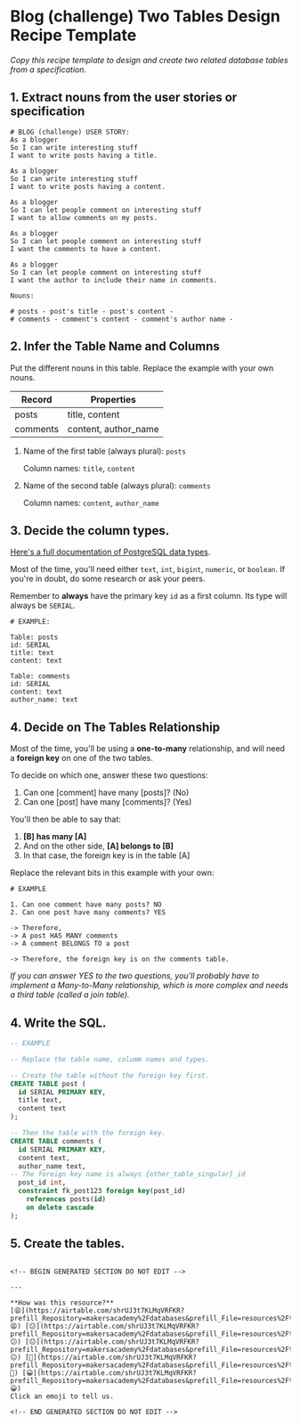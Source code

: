 # Blog (challenge) Two Tables Design Recipe Template

_Copy this recipe template to design and create two related database tables from a specification._

## 1. Extract nouns from the user stories or specification

```
# BLOG (challenge) USER STORY:
As a blogger
So I can write interesting stuff
I want to write posts having a title.

As a blogger
So I can write interesting stuff
I want to write posts having a content.

As a blogger
So I can let people comment on interesting stuff
I want to allow comments on my posts.

As a blogger
So I can let people comment on interesting stuff
I want the comments to have a content.

As a blogger
So I can let people comment on interesting stuff
I want the author to include their name in comments.
```

```
Nouns:

# posts - post's title - post's content - 
# comments - comment's content - comment's author name - 
```

## 2. Infer the Table Name and Columns

Put the different nouns in this table. Replace the example with your own nouns.

| Record                | Properties          |
| --------------------- | ------------------  |
| posts                 | title, content
| comments              | content, author_name

1. Name of the first table (always plural): `posts` 

    Column names: `title`, `content`

2. Name of the second table (always plural): `comments` 

    Column names: `content`, `author_name`

## 3. Decide the column types.

[Here's a full documentation of PostgreSQL data types](https://www.postgresql.org/docs/current/datatype.html).

Most of the time, you'll need either `text`, `int`, `bigint`, `numeric`, or `boolean`. If you're in doubt, do some research or ask your peers.

Remember to **always** have the primary key `id` as a first column. Its type will always be `SERIAL`.

```
# EXAMPLE:

Table: posts
id: SERIAL
title: text
content: text

Table: comments
id: SERIAL
content: text
author_name: text 
```

## 4. Decide on The Tables Relationship

Most of the time, you'll be using a **one-to-many** relationship, and will need a **foreign key** on one of the two tables.

To decide on which one, answer these two questions:

1. Can one [comment] have many [posts]? (No)
2. Can one [post] have many [comments]? (Yes)

You'll then be able to say that:

1. **[B] has many [A]**
2. And on the other side, **[A] belongs to [B]**
3. In that case, the foreign key is in the table [A]

Replace the relevant bits in this example with your own:

```
# EXAMPLE

1. Can one comment have many posts? NO
2. Can one post have many comments? YES

-> Therefore,
-> A post HAS MANY comments
-> A comment BELONGS TO a post

-> Therefore, the foreign key is on the comments table.
```

*If you can answer YES to the two questions, you'll probably have to implement a Many-to-Many relationship, which is more complex and needs a third table (called a join table).*

## 4. Write the SQL.

```sql
-- EXAMPLE

-- Replace the table name, columm names and types.

-- Create the table without the foreign key first.
CREATE TABLE post (
  id SERIAL PRIMARY KEY,
  title text,
  content text
);

-- Then the table with the foreign key.
CREATE TABLE comments (
  id SERIAL PRIMARY KEY,
  content text,
  author_name text,
-- The foreign key name is always {other_table_singular}_id
  post_id int,
  constraint fk_post123 foreign key(post_id)
    references posts(id)
    on delete cascade
);

```

## 5. Create the tables.

<!-- ```bash
psql -h 127.0.0.1 database_name < *****_table.sql -->
```

<!-- BEGIN GENERATED SECTION DO NOT EDIT -->

---

**How was this resource?**  
[😫](https://airtable.com/shrUJ3t7KLMqVRFKR?prefill_Repository=makersacademy%2Fdatabases&prefill_File=resources%2Ftwo_table_design_recipe_template.md&prefill_Sentiment=😫) [😕](https://airtable.com/shrUJ3t7KLMqVRFKR?prefill_Repository=makersacademy%2Fdatabases&prefill_File=resources%2Ftwo_table_design_recipe_template.md&prefill_Sentiment=😕) [😐](https://airtable.com/shrUJ3t7KLMqVRFKR?prefill_Repository=makersacademy%2Fdatabases&prefill_File=resources%2Ftwo_table_design_recipe_template.md&prefill_Sentiment=😐) [🙂](https://airtable.com/shrUJ3t7KLMqVRFKR?prefill_Repository=makersacademy%2Fdatabases&prefill_File=resources%2Ftwo_table_design_recipe_template.md&prefill_Sentiment=🙂) [😀](https://airtable.com/shrUJ3t7KLMqVRFKR?prefill_Repository=makersacademy%2Fdatabases&prefill_File=resources%2Ftwo_table_design_recipe_template.md&prefill_Sentiment=😀)  
Click an emoji to tell us.

<!-- END GENERATED SECTION DO NOT EDIT -->